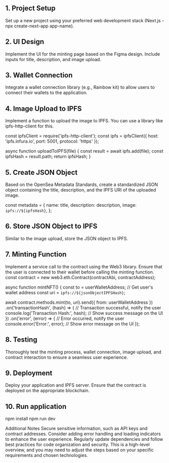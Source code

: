 ## 1. Project Setup
Set up a new project using your preferred web development stack (Next.js - npx create-next-app app-name).

## 2. UI Design
Implement the UI for the minting page based on the Figma design. Include inputs for title, description, and image upload.

## 3. Wallet Connection
Integrate a wallet connection library (e.g., Rainbow kit) to allow users to connect their wallets to the application.

## 4. Image Upload to IPFS
Implement a function to upload the image to IPFS. You can use a library like ipfs-http-client for this.

const ipfsClient = require('ipfs-http-client');
const ipfs = ipfsClient({ host: 'ipfs.infura.io', port: 5001, protocol: 'https' });

async function uploadToIPFS(file) {
  const result = await ipfs.add(file);
  const ipfsHash = result.path;
  return ipfsHash;
}

## 5. Create JSON Object
Based on the OpenSea Metadata Standards, create a standardized JSON object containing the title, description, and the IPFS URI of the uploaded image.

const metadata = {
  name: title,
  description: description,
  image: `ipfs://${ipfsHash}`,
};

## 6. Store JSON Object to IPFS
Similar to the image upload, store the JSON object to IPFS.

## 7. Minting Function
Implement a service call to the contract using the Web3 library. Ensure that the user is connected to their wallet before calling the minting function.
const contract = new web3.eth.Contract(contractAbi, contractAddress);

async function mintNFT() {
  const to = userWalletAddress; // Get user's wallet address
  const uri = `ipfs://${jsonObjectIPFSHash}`;

  await contract.methods.mint(to, uri).send({ from: userWalletAddress })
    .on('transactionHash', (hash) => {
      // Transaction successful, notify the user
      console.log('Transaction Hash:', hash);
      // Show success message on the UI
    })
    .on('error', (error) => {
      // Error occurred, notify the user
      console.error('Error:', error);
      // Show error message on the UI
    });

## 8. Testing
Thoroughly test the minting process, wallet connection, image upload, and contract interaction to ensure a seamless user experience.

## 9. Deployment
Deploy your application and IPFS server. Ensure that the contract is deployed on the appropriate blockchain.

## 10. Run application
npm install
npm run dev   

Additional Notes
Secure sensitive information, such as API keys and contract addresses.
Consider adding error handling and loading indicators to enhance the user experience.
Regularly update dependencies and follow best practices for code organization and security.
This is a high-level overview, and you may need to adjust the steps based on your specific requirements and chosen technologies.

